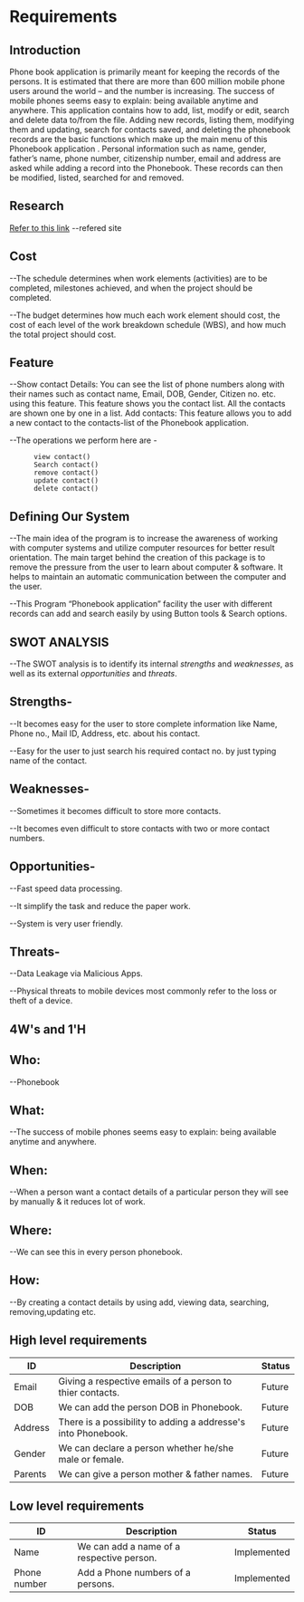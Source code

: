 # Requirements

## Introduction

Phone book application is primarily meant for keeping the records of the persons. It is estimated that there are more than 600 million mobile phone users around the world – and the number is increasing. The success of mobile phones seems easy to explain: being available anytime and anywhere.
This application contains how to add, list, modify or edit, search and delete data to/from the file. Adding new records, listing them, modifying them and updating, search for contacts saved, and deleting the phonebook records are the basic functions which make up the main menu of this Phonebook application .
Personal information such as name, gender, father’s name, phone number, citizenship number, email and address are asked while adding a record into the Phonebook. These records can then be modified, listed, searched for and removed.

## Research

[Refer to this link](https://1000projects.org/phonebook-application-c-project-report.html) --refered site

## Cost  

--The schedule determines when work elements (activities) are to be completed, milestones achieved, and when the project should be completed. 

--The budget determines how much each work element should cost, the cost of each level of the work breakdown schedule (WBS), and how much the total project should cost.

## Feature

--Show contact Details: You can see the list of phone numbers along with their names such as contact name, Email, DOB, Gender, Citizen no. etc. using this feature. This feature shows you the contact list. All the contacts are shown one by one in a list. Add contacts: This feature allows you to add a new contact to the contacts-list of the Phonebook application.

--The operations we perform here are -
``` add contact()
      view contact()
      Search contact()
      remove contact()
      update contact()
      delete contact()
```
      
## Defining Our System

--The main idea of the program is to increase the awareness of working with computer systems and utilize computer resources for better result orientation. The main target behind the creation of this package is to remove the pressure from the user to learn about computer & software. It helps to maintain an automatic communication between the computer and the user. 

--This Program “Phonebook application” facility the user with different records can add and search easily by using Button tools & Search options. 


## SWOT ANALYSIS

 --The SWOT analysis is to identify its internal *strengths* and *weaknesses*, as well as its external *opportunities* and *threats*.

## Strengths- 

--It becomes easy for the user to store complete information like Name, Phone no., Mail ID, Address, etc. about his contact.

--Easy for the user to just search his required contact no. by just typing name of the contact.

## Weaknesses-

--Sometimes it becomes difficult to store more contacts.

--It becomes even difficult to store contacts with two or more contact numbers.

## Opportunities-

--Fast speed data processing.

--It simplify the task and reduce the paper work.

--System is very user friendly.

## Threats-

--Data Leakage via Malicious Apps.

--Physical threats to mobile devices most commonly refer to the loss or theft of a device.

## 4W's and 1'H

## Who:

--Phonebook

## What:

--The success of mobile phones seems easy to explain: being available anytime and anywhere.

## When:

--When a person want a contact details of a particular person they will see by manually & it reduces lot of work.

## Where:

--We can see this in every person phonebook.

## How:

--By creating a contact details by using add, viewing data, searching, removing,updating etc.


## High level requirements

| ID | Description | Status |
| -------- | -------- | -------- |
| Email | Giving a respective emails of a person to thier contacts. | Future |
| DOB | We can add the person DOB in Phonebook. | Future |
| Address | There is a possibility to adding a addresse's into Phonebook. | Future |
| Gender | We can declare a person whether he/she male or female. | Future |
| Parents | We can give a person mother & father names. | Future |

## Low level requirements

| ID | Description | Status |
| -------- | -------- | -------- |
| Name | We can add a name of a respective person. | Implemented |
| Phone number | Add a Phone numbers of a persons. | Implemented |


